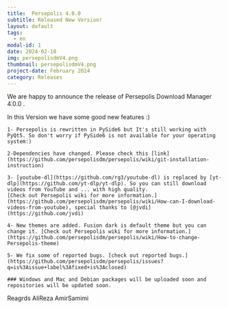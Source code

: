 ```yaml
---
title:  Persepolis 4.0.0
subtitle: Released New Version!
layout: default
tags:
  - en
modal-id: 1
date: 2024-02-10
img: persepolisdmV4.png
thumbnail: persepolisdmV4.png
project-date: February 2024
category: Releases
---
```


We are happy to announce the release of Persepolis Download Manager 4.0.0 .

In this Version we have some good new features :)

    1- Persepolis is rewritten in PySide6 but It's still working with PyQt5. So don't worry if PySide6 is not available for your operating system:)

    2-Dependencies have changed. Please check this [link](https://github.com/persepolisdm/persepolis/wiki/git-installation-instruction)

    3- [youtube-dl](https://github.com/rg3/youtube-dl) is replaced by [yt-dlp](https://github.com/yt-dlp/yt-dlp). So you can still download videos from YouTube and ... with high quality.
    [Check out Persepolis wiki for more information.](https://github.com/persepolisdm/persepolis/wiki/How-can-I-download-videos-from-youtube), special thanks to [@jvdi](https://github.com/jvdi)

    4- New themes are added. Fusion dark is default theme but you can change it. [Check out Persepolis wiki for more information.](https://github.com/persepolisdm/persepolis/wiki/How-to-change-Persepolis-theme)

    5- We fix some of reported bugs. [check out reported bugs.](https://github.com/persepolisdm/persepolis/issues?q=is%3Aissue+label%3Afixed+is%3Aclosed)

    ### Windows and Mac and Debian packages will be uploaded soon and repositories will be updated soon.

Reagrds
AliReza AmirSamimi


